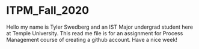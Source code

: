 # ITPM_Fall_2020
Hello my name is Tyler Swedberg and an IST Major undergrad student here at Temple University.
This read me file is for an assignment for Process Management course of creating a github account.
Have a nice week!
